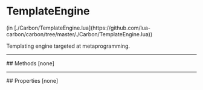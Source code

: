 <link href="../../style.css" rel="stylesheet" type="text/css"/>
<h1 class="class-title">TemplateEngine</h1>
<span class="file-link">(in [./Carbon/TemplateEngine.lua](https://github.com/lua-carbon/carbon/tree/master/./Carbon/TemplateEngine.lua))</span><br/>

Templating engine targeted at metaprogramming.


<hr />
## Methods
[none]

<hr />
## Properties
[none]